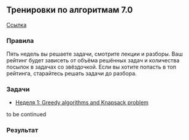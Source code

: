 ## Тренировки по алгоритмам 7.0 
[Ссылка](https://yandex.ru/yaintern/training/algorithm-training)

### Правила
Пять недель вы решаете задачи, смотрите лекции и разборы. Ваш рейтинг будет зависеть от объёма решённых задач и количества посылок в задачах со звёздочкой. Если вы хотите попасть в топ рейтинга, старайтесь решать задачи до разбора. 

### Задачи
- [Неделя 1: Greedy algorithms and Knapsack problem](week1/README.md)

to be continued

### Результат

